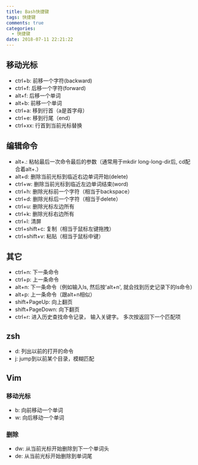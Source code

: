 ```yaml
---
title: Bash快捷键
tags: 快捷键
comments: true
categories:
  - 快捷键
date: 2018-07-11 22:21:22
---
```



## 移动光标
- ctrl+b: 前移一个字符(backward)
- ctrl+f: 后移一个字符(forward)
- alt+f: 后移一个单词
- alt+b: 前移一个单词
- ctrl+a: 移到行首（a是首字母）
- ctrl+e: 移到行尾（end）
- ctrl+xx: 行首到当前光标替换

<!--more-->

## 编辑命令
- alt+.: 粘帖最后一次命令最后的参数（通常用于mkdir long-long-dir后, cd配合着alt+.）
- alt+d: 删除当前光标到临近右边单词开始(delete)
- ctrl+w: 删除当前光标到临近左边单词结束(word)
- ctrl+h: 删除光标前一个字符（相当于backspace）
- ctrl+d: 删除光标后一个字符（相当于delete）
- ctrl+u: 删除光标左边所有
- ctrl+k: 删除光标右边所有
- ctrl+l: 清屏
- ctrl+shift+c: 复制（相当于鼠标左键拖拽）
- ctrl+shift+v: 粘贴（相当于鼠标中键）

## 其它
- ctrl+n: 下一条命令
- ctrl+p: 上一条命令
- alt+n: 下一条命令（例如输入ls, 然后按'alt+n', 就会找到历史记录下的ls命令）
- alt+p: 上一条命令（跟alt+n相似）
- shift+PageUp: 向上翻页
- shift+PageDown: 向下翻页
- ctrl+r: 进入历史查找命令记录， 输入关键字。 多次按返回下一个匹配项

## zsh
- d: 列出以前的打开的命令
- j: jump到以前某个目录，模糊匹配

## Vim
### 移动光标
- b: 向前移动一个单词
- w: 向后移动一个单词
### 删除
- dw: 从当前光标开始删除到下一个单词头
- de: 从当前光标开始删除到单词尾